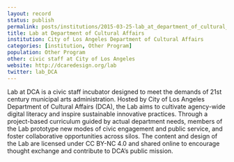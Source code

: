 ```yaml
---
layout: record
status: publish
permalink: posts/institutions/2015-03-25-lab_at_department_of_cultural_affairs
title: Lab at Department of Cultural Affairs
institution: City of Los Angeles Department of Cultural Affairs
categories: [institution, Other Program]
population: Other Program
other: civic staff at City of Los Angeles
website: http://dcaredesign.org/lab
twitter: lab_DCA
---
```


Lab at DCA is a civic staff incubator designed to meet the demands of 21st century municipal arts administration. Hosted by City of Los Angeles Department of Cultural Affairs (DCA), the Lab aims to cultivate agency-wide digital literacy and inspire sustainable innovative practices. Through a project-based curriculum guided by actual department needs, members of the Lab prototype new modes of civic engagement and public service, and foster collaborative opportunities across silos. The content and design of the Lab are licensed under CC BY-NC 4.0 and shared online to encourage thought exchange and contribute to DCA’s public mission.
